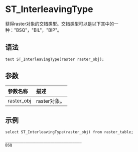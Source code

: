 # ST\_InterleavingType

获得raster对象的交错类型。交错类型可以是以下其中的一种："BSQ"，"BIL"，"BIP"。

## 语法

```
text ST_InterleavingType(raster raster_obj);
```

## 参数

|参数名称|描述|
|:---|:-|
|raster\_obj|raster对象。|

## 示例

```
select ST_InterleavingType(raster_obj) from raster_table;

__________________________________
BSQ
```

